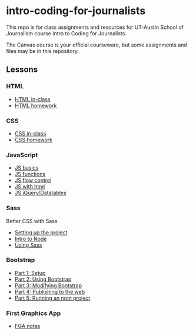 # intro-coding-for-journalists

This repo is for class assignments and resources for UT-Austin School of Journalism course Intro to Coding for Journalists.

The Canvas course is your official courseware, but some assignments and files may be in this repository.

## Lessons

### HTML

- [HTML in-class](html/html-in-class.md)
- [HTML homework](html/html-homework.md)

### CSS

- [CSS in-class](css/css-in-class.md)
- [CSS homework](css/css-homework.md)

### JavaScript

- [JS basics](js/js-in-class-01.md)
- [JS functions](js/js-in-class-02.md)
- [JS flow control](js/js-in-class-03.md)
- [JS with html](js/js-in-class-04.md)
- [JS jQuery/Datatables](js/js-in-class-05.md)

### Sass

Better CSS with Sass

- [Setting up the project](sass/sass-01.md)
- [Intro to Node](sass/sass-02.md)
- [Using Sass](sass/sass-03.md)

### Bootstrap

- [Part 1: Setup](bootstrap/bootstrap-class-01.md)
- [Part 2: Using Bootstrap](bootstrap/bootstrap-class-02.md)
- [Part 3: Modifying Bootstrap](bootstrap/bootstrap-class-03.md)
- [Part 4: Publishing to the web](bootstrap/bootstrap-class-04.md)
- [Part 5: Running an npm project](bootstrap/bootstrap-class-05.md)

### First Graphics App

- [FGA notes](fga/fga.md)

